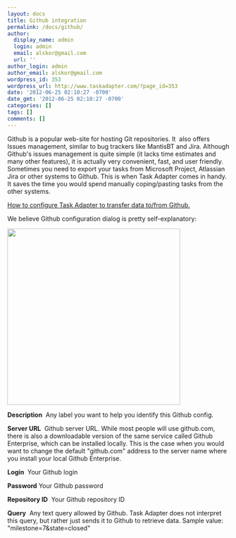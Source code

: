```yaml
---
layout: docs
title: Github integration
permalink: /docs/github/
author:
  display_name: admin
  login: admin
  email: alskor@gmail.com
  url: ''
author_login: admin
author_email: alskor@gmail.com
wordpress_id: 353
wordpress_url: http://www.taskadapter.com/?page_id=353
date: '2012-06-25 02:10:27 -0700'
date_gmt: '2012-06-25 02:10:27 -0700'
categories: []
tags: []
comments: []
---
```

<p>Github is a popular web-site for hosting&nbsp;Git repositories. It &nbsp;also offers Issues management, similar to bug trackers like MantisBT and Jira. Although Github's issues management is quite simple (it lacks time estimates and many other features), it is actually very convenient, fast, and user friendly.<br />
Sometimes you need to export your tasks from Microsoft Project, Atlassian Jira or other systems to Github. This is when&nbsp;Task Adapter comes in handy. It saves the time you would spend manually coping/pasting tasks from the other systems.</p>
<p><a href="/user-guide/github-integration">How to configure Task Adapter to transfer data to/from Github.</a></p>

<div id="main">
<div id="block-system-main">
<div id="node-38">
<p>We believe Github configuration dialog is pretty self-explanatory:</p>
<p><a href="http://www.taskadapter.com/wp-content/uploads/2012/05/edit_github1.png"><img class="alignnone size-full wp-image-482" title="edit_github" src="http://www.taskadapter.com/wp-content/uploads/2012/05/edit_github1.png" alt="" width="392" height="400" /></a></p>
<p><strong>Description</strong> &nbsp;Any label you want to help you identify this Github config.</p>
<p><strong>Server URL</strong> &nbsp;Github server URL. While most people will use github.com, there is also a downloadable version of the same service called Github Enterprise, which can be installed locally. This is the case when you would want to change the default "github.com" address to the server name where you install your local Github Enterprise.</p>
<p><strong>Login</strong> &nbsp;Your Github login</p>
<p><strong>Password</strong> Your Github password</p>
<p><strong>Repository ID</strong> &nbsp;Your Github repository ID</p>
<p><strong>Query</strong> &nbsp;Any text query allowed by Github. Task Adapter does not interpret this query, but rather just sends it to Github to retrieve data. Sample value: "milestone=7&amp;state=closed"</p>
<p></div><br />
</div><br />
</div></p>
